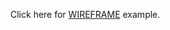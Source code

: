 Click here for [WIREFRAME](http://www.dynamicsitedesign.com/_SemaTree/intk-ui-master/html/index.html) example.

##
